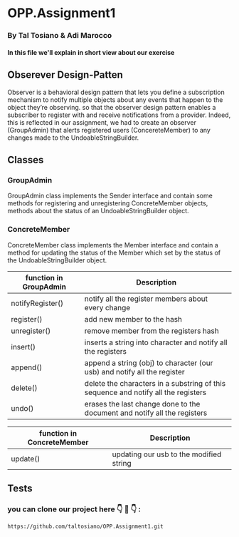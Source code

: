 # OPP.Assignment1

### By Tal Tosiano & Adi Marocco

#### In this file we'll explain in short view about our exercise

## Obserever Design-Patten
Observer is a behavioral design pattern that lets you define a subscription mechanism to notify multiple objects about any events that happen to the object they’re observing. so that the observer design pattern enables a subscriber to register with and receive notifications from a provider.
Indeed, this is reflected in our assignment, we had to create an observer (GroupAdmin) that alerts registered users (ConcereteMember) to any changes made to the UndoableStringBuilder.

## Classes

### GroupAdmin
GroupAdmin class implements the Sender interface and contain some methods for registering and unregistering ConcreteMember objects, methods about the status of an UndoableStringBuilder object.

### ConcreteMember
ConcreteMember class implements the Member interface and contain a method for updating the status of the Member which set by the status of the UndoableStringBuilder object.

|function in GroupAdmin |  Description | 
| ------------ | ------------ | 
| notifyRegister() | notify all the register members about every change |  
| register() | add new member to the hash |   
| unregister() | remove member from the registers hash | 
| insert() | inserts a string into character and notify all the registers |  
| append() | append a string (obj) to character (our usb) and notify all the register |  
| delete() | delete the characters in a substring of this sequence and notify all the registers |  
| undo() | erases the last change done to the document and notify all the registers | 

|function in ConcreteMember |  Description | 
| ------------ | ------------ | 
| update() | updating our usb to the modified string |  

## Tests

### you can clone our project here :point_down: :slightly_smiling_face:	:point_down: : 
```
https://github.com/taltosiano/OPP.Assignment1.git

```


